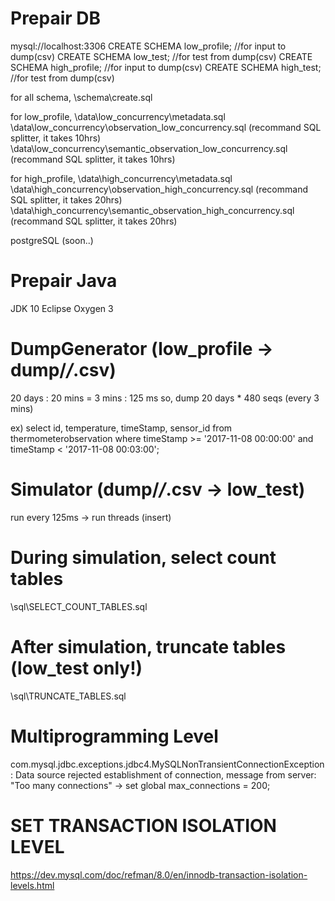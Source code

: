 # Prepair DB
mysql://localhost:3306
CREATE SCHEMA low_profile; //for input to dump(csv)
CREATE SCHEMA low_test; //for test from dump(csv)
CREATE SCHEMA high_profile; //for input to dump(csv)
CREATE SCHEMA high_test; //for test from dump(csv)

for all schema,
\schema\create.sql

for low_profile,
\data\low_concurrency\metadata.sql
\data\low_concurrency\observation_low_concurrency.sql (recommand SQL splitter, it takes 10hrs)
\data\low_concurrency\semantic_observation_low_concurrency.sql (recommand SQL splitter, it takes 10hrs)

for high_profile,
\data\high_concurrency\metadata.sql
\data\high_concurrency\observation_high_concurrency.sql (recommand SQL splitter, it takes 20hrs)
\data\high_concurrency\semantic_observation_high_concurrency.sql (recommand SQL splitter, it takes 20hrs)

postgreSQL (soon..)

# Prepair Java
JDK 10
Eclipse Oxygen 3

# DumpGenerator (low_profile -> dump/*/*.csv)
20 days : 20 mins = 3 mins : 125 ms
so, dump 20 days * 480 seqs (every 3 mins)

ex) select id, temperature, timeStamp, sensor_id from thermometerobservation where timeStamp >= '2017-11-08 00:00:00' and timeStamp < '2017-11-08 00:03:00';

# Simulator (dump/*/*.csv -> low_test)
run every 125ms -> run threads (insert)

# During simulation, select count tables
\sql\SELECT_COUNT_TABLES.sql

# After simulation, truncate tables (low_test only!)
\sql\TRUNCATE_TABLES.sql

# Multiprogramming Level
com.mysql.jdbc.exceptions.jdbc4.MySQLNonTransientConnectionException: Data source rejected establishment of connection,  message from server: "Too many connections"
-> set global max_connections = 200;

# SET TRANSACTION ISOLATION LEVEL
https://dev.mysql.com/doc/refman/8.0/en/innodb-transaction-isolation-levels.html
